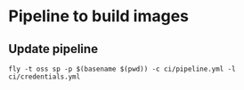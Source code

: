 Pipeline to build images
========================

Update pipeline
---------------

```
fly -t oss sp -p $(basename $(pwd)) -c ci/pipeline.yml -l ci/credentials.yml
```
